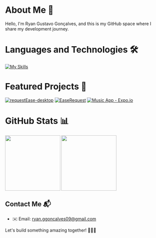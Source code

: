 # About Me 🚀

Hello, I'm Ryan Gustavo Gonçalves, and this is my GitHub space where I share my development journey.

# Languages and Technologies 🛠️
  [![My Skills](https://skillicons.dev/icons?i=java,spring,javascript,typescript,html,css,tailwind,vite,react,electron,mongo,mysql,bootstrap,maven,postman)]([[https://skillicons.dev]])
# Featured Projects 🌟

[![requestEase-desktop](https://github-readme-stats.vercel.app/api/pin/?username=RyanGustavoGoncalves&repo=requestEase-desktop&theme=radical)](https://github.com/RyanGustavoGoncalves/requestEase-desktop)
[![EaseRequest](https://github-readme-stats.vercel.app/api/pin/?username=RyanGustavoGoncalves&repo=EaseRequest&theme=radical)](https://github.com/RyanGustavoGoncalves/EaseRequest)
[![Music App - Expo.io](https://github-readme-stats.vercel.app/api/pin/?username=RyanGustavoGoncalves&repo=AppMusica_Expo.io&theme=radical)](https://github.com/RyanGustavoGoncalves/AppMusica_Expo.io)

# GitHub Stats 📊

<div style="display: flex">
  <img height="180em" align="left" src="https://github-readme-stats.vercel.app/api?username=RyanGustavoGoncalves&show_icons=true&theme=radical" />
   <a href="https://github.com/anuraghazra/convoychat">
  <img height=180em align="center" src="https://github-readme-stats.vercel.app/api/top-langs?username=RyanGustavoGoncalves&layout=compact&langs_count=8&card_width=320&show_icons=true&theme=radical" />
  </a>
</div>

## Contact Me 📬

- ✉️ Email: ryan.ggoncalves09@gmail.com

Let's build something amazing together! 👨‍💻✨
